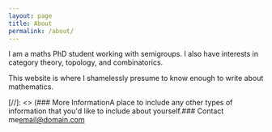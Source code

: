 ```yaml
---
layout: page
title: About
permalink: /about/
---
```


I am a maths PhD student working with semigroups. I also have interests in category theory, topology, and combinatorics.

This website is where I shamelessly presume to know enough to write about mathematics.

[//]: <> (### More InformationA place to include any other types of information that you'd like to include about yourself.### Contact me[email@domain.com](mailto:email@domain.com)
